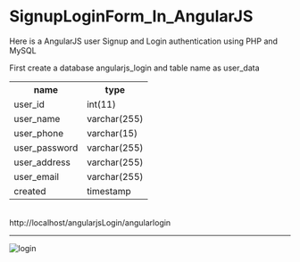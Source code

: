# SignupLoginForm_In_AngularJS
Here is a AngularJS user Signup and Login authentication using PHP and MySQL

First create a database angularjs_login and table name as user_data
<table>
  <tr>
     <th> name</th>
     <th> type</th>
  </tr>
  <tr>
    <td>user_id</td>
    <td>int(11)</td>
  </tr>
  <tr>
    <td>user_name</td>
    <td>varchar(255)</td>
  </tr>
  <tr>
    <td>user_phone</td>
    <td>varchar(15)</td>
  </tr>
  <tr>
    <td>user_password</td>
    <td>varchar(255)</td>
  </tr>
  <tr>
    <td>user_address</td>
    <td>varchar(255)</td>
  </tr>
  <tr>
    <td>user_email</td>
    <td>varchar(255)</td>
  </tr>
  <tr>
    <td>created</td>
    <td>timestamp</td>
  </tr>
</table>
<br>
http://localhost/angularjsLogin/angularlogin
<hr>

![login](https://user-images.githubusercontent.com/34600724/43336726-8caee122-91ef-11e8-9a46-02d32f372fb5.jpg)
